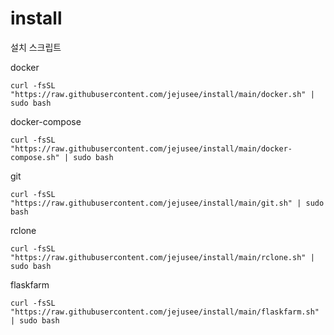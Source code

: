 # install
설치 스크립트

docker
```
curl -fsSL "https://raw.githubusercontent.com/jejusee/install/main/docker.sh" | sudo bash
```
docker-compose
```
curl -fsSL "https://raw.githubusercontent.com/jejusee/install/main/docker-compose.sh" | sudo bash
```

git
```
curl -fsSL "https://raw.githubusercontent.com/jejusee/install/main/git.sh" | sudo bash
```

rclone
```
curl -fsSL "https://raw.githubusercontent.com/jejusee/install/main/rclone.sh" | sudo bash
```

flaskfarm
```
curl -fsSL "https://raw.githubusercontent.com/jejusee/install/main/flaskfarm.sh" | sudo bash
```

